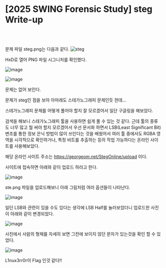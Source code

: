 <!DOCTYPE html>
<html>
<head>
        <link rel="stylesheet" type="text/css" href="sytle.css">
</head>
<body>
        <h1>[2025 SWING Forensic Study] steg Write-up</h1>
</body>
<br>
<br>
</html>

문제 파일 steg.png는 다음과 같다.
![steg](https://github.com/user-attachments/assets/d0e56dd1-711e-416b-aecc-257e1a5734a8)

HxD로 열어 PNG 파일 시그니처를 확인했다.

![image](https://github.com/user-attachments/assets/cd3ad940-6706-4163-a757-cd057cdab7a1)

![image](https://github.com/user-attachments/assets/5cdc360d-ab90-4038-a3c8-f085472b2b01)

문제는 없어 보인다. 

문제가 steg인 점을 보아 아마래도 스테가노그래피 문제인듯 한데...

스테가노그래피 문제를 어떻게 풀어야 할지 잘 모르겠어서 일단 구글링을 해보았다.

검색을 해보니 스테가노그래피 툴을 사용하면 쉽게 풀 수 있는 것 같다. 
근데 툴의 종류도 너무 많고 뭘 써야 할지 모르겠어서 우선 문서화 하면서 LSB(Least Significant Bit)변조를 통한 정보 은닉 방법이 많이 쓰인다는 것을 배웠어서 여러 툴 중에서도 RGBA 영역을 시각적으로 확인하거나, 특정 비트를 추출하는 등의 작업 가능하다는 온라인 사이트를 사용해보았다.

해당 온라인 사이트 주소는 https://georgeom.net/StegOnline/upload 이다.

사이트에 접속하면 아래와 같이 업로드 하라고 한다.

![image](https://github.com/user-attachments/assets/486915cd-1509-406a-966b-7859be302c46)

ste.png 파일을 업로드해보니 아래 그림처럼 여러 옵션들이 나타난다.

![image](https://github.com/user-attachments/assets/c716e9fc-85bb-41a7-a779-3d33538700ef)

일단 LSB와 관련이 있을 수도 있다는 생각에 LSB Half를 눌러보았더니 업로드한 사진이 아래와 같이 변경되었다.

![image](https://github.com/user-attachments/assets/a5b2e257-fbfd-4104-87df-1f3c8bdaacd6)

사진에서 사람의 형체를 자세히 보면 그전에 보이지 않던 문자가 있는것을 확인 할 수 있었다.

![image](https://github.com/user-attachments/assets/7a87a9b0-7b5d-418a-9e74-fb934a42569e)

L1nux3rr0r이 Flag 인것 같다!!
